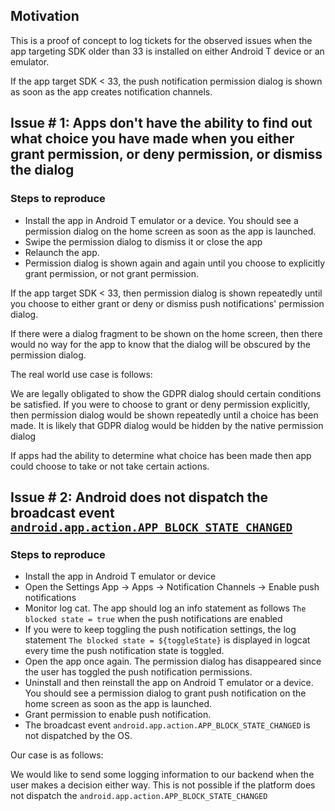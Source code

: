 ## Motivation

This is a proof of concept to log tickets for the observed issues when the app targeting SDK older than 33 is installed on either Android T device or an emulator.

If the app target SDK < 33, the push notification permission dialog is shown as soon as the app creates notification channels.


## Issue # 1: Apps don't have the ability to find out what choice you have made when you either grant permission, or deny permission, or dismiss the dialog

### Steps to reproduce

* Install the app in Android T emulator or a device. You should see a permission dialog on the home screen as soon as the app is launched.
* Swipe the permission dialog to dismiss it or close the app
* Relaunch the app.
* Permission dialog is shown again and again until you choose to explicitly grant permission, or not grant permission.

If the app target SDK < 33, then permission dialog is shown repeatedly until you choose to either grant or deny or dismiss push notifications' permission dialog.

If there were a dialog fragment to be shown on the home screen, then there would no way for the app to know that the dialog will be obscured by the permission dialog.

The real world use case is follows:

We are legally obligated to show the GDPR dialog should certain conditions be satisfied. If you were to choose to grant or deny permission explicitly, then permission dialog would be shown repeatedly until a choice has been made. It is likely that GDPR dialog would be hidden by the native permission dialog

If apps had the ability to determine what choice has been made then app could choose to take or not take certain actions.

## Issue # 2: Android does not dispatch the broadcast event [`android.app.action.APP_BLOCK_STATE_CHANGED`](https://developer.android.com/reference/android/app/NotificationManager#ACTION_APP_BLOCK_STATE_CHANGED)

### Steps to reproduce

* Install the app in Android T emulator or device
* Open the Settings App -> Apps -> Notification Channels -> Enable push notifications
* Monitor log cat. The app should log an info statement as follows `The blocked state = true` when the push notifications are enabled
* If you were to keep toggling the push notification settings, the log statement `The blocked state = ${toggleState}` is displayed in logcat every time the push notification state is toggled.
* Open the app once again. The permission dialog has disappeared since the user has toggled the push notification permissions.
* Uninstall and then reinstall the app on Android T emulator or a device. You should see a permission dialog to grant push notification on the home screen as soon as the app is launched.
* Grant permission to enable push notification.
* The broadcast event `android.app.action.APP_BLOCK_STATE_CHANGED` is not dispatched by the OS.

Our case is as follows:

We would like to send some logging information to our backend when the user makes a decision either way. This is not possible if the platform does not dispatch the `android.app.action.APP_BLOCK_STATE_CHANGED`